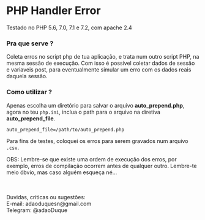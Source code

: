 # PHP Handler Error
Testado no PHP 5.6, 7.0, 7.1 e 7.2, com apache 2.4


### Pra que serve ?
Coleta erros no script php de tua aplicação, e trata num outro script PHP, na mesma sessão de execução.
Com isso é possível coletar dados de sessão e variaveis post, para eventualmente simular um erro com os dados reais daquela sessão.

### Como utilizar ?
Apenas escolha um diretório para salvar o arquivo **auto_prepend.php**, agora no teu `php.ini`, inclua o path para o arquivo na diretiva **auto_prepend_file**.

```
auto_prepend_file=/path/to/auto_prepend.php
```

Para fins de testes, coloquei os erros para serem gravados num arquivo `.csv`.

OBS: Lembre-se que existe uma ordem de execução dos erros, por exemplo, erros de compilação ocorrem antes de qualquer outro.
Lembre-te meio óbvio, mas caso alguém esqueça né...

<br />
<br />
Duvidas, criticas ou sugestões:<br>
E-mail: adaoduquesn@gmail.com<br>
Telegram: @adaoDuque <br>
